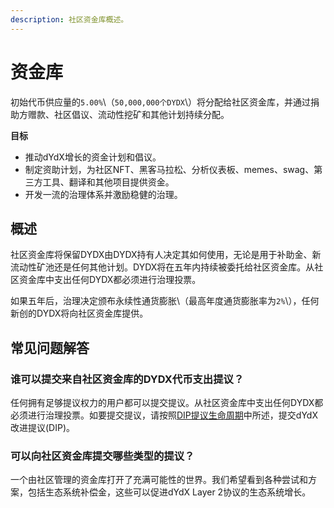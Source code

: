 ```yaml
---
description: 社区资金库概述。
---
```


# 资金库

初始代币供应量的`5.00%`\（`50,000,000个DYDX`\）将分配给社区资金库，并通过捐助方赠款、社区倡议、流动性挖矿和其他计划持续分配。

**目标**

* 推动dYdX增长的资金计划和倡议。
* 制定资助计划，为社区NFT、黑客马拉松、分析仪表板、memes、swag、第三方工具、翻译和其他项目提供资金。
* 开发一流的治理体系并激励稳健的治理。

## 概述

社区资金库将保留DYDX由DYDX持有人决定其如何使用，无论是用于补助金、新流动性矿池还是任何其他计划。DYDX将在五年内持续被委托给社区资金库。从社区资金库中支出任何DYDX都必须进行治理投票。

如果五年后，治理决定颁布永续性通货膨胀\（最高年度通货膨胀率为`2%`\），任何新创的DYDX将向社区资金库提供。

## 常见问题解答

### 谁可以提交来自社区资金库的DYDX代币支出提议？

任何拥有足够提议权力的用户都可以提交提议。从社区资金库中支出任何DYDX都必须进行治理投票。如要提交提议，请按照[DIP提议生命周期](../tou-piao-he-zhi-li/dip-proposal-lifecycle.md)中所述，提交dYdX改进提议(DIP)。

### 可以向社区资金库提交哪些类型的提议？

一个由社区管理的资金库打开了充满可能性的世界。我们希望看到各种尝试和方案，包括生态系统补偿金，这些可以促进dYdX Layer 2协议的生态系统增长。
